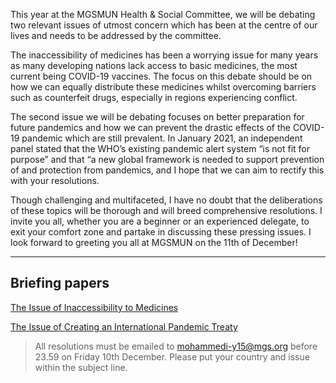 This year at the MGSMUN Health & Social Committee, we will be debating two relevant issues of utmost concern which has been at the centre of our lives and needs to be addressed by the committee.

The inaccessibility of medicines has been a worrying issue for many years as many developing nations lack access to basic medicines, the most current being COVID-19 vaccines. The focus on this debate should be on how we can equally distribute these medicines whilst overcoming barriers such as counterfeit drugs, especially in regions experiencing conflict.

The second issue we will be debating focuses on better preparation for future pandemics and how we can prevent the drastic effects of the COVID-19 pandemic which are still prevalent. In January 2021, an independent panel stated that the WHO’s existing pandemic alert system “is not fit for purpose” and that “a new global framework is needed to support prevention of and protection from pandemics, and I hope that we can aim to rectify this with your resolutions.

Though challenging and multifaceted, I have no doubt that the deliberations of these topics will be thorough and will breed comprehensive resolutions. I invite you all, whether you are a beginner or an experienced delegate, to exit your comfort zone and partake in discussing these pressing issues. I look forward to greeting you all at MGSMUN on the 11th of December! 

---
## Briefing papers
[The Issue of Inaccessibility to Medicines](/committees/health/issue1)

[The Issue of Creating an International Pandemic Treaty](/committees/health/issue2)

> All resolutions must be emailed to mohammedi-y15@mgs.org before 23.59 on Friday 10th December. Please put your country and issue within the subject line.
